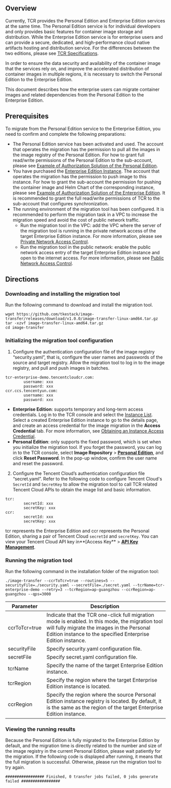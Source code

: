 ## Overview
Currently, TCR provides the Personal Edition and Enterprise Edition services at the same time. The Personal Edition service is for individual developers and only provides basic features for container image storage and distribution. While the Enterprise Edition service is for enterprise users and can provide a secure, dedicated, and high-performance cloud native artifacts hosting and distribution service. For the differences between the two editions, please see [TCR Specifications](https://intl.cloud.tencent.com/document/product/1051/35483).

In order to ensure the data security and availability of the container image that the services rely on, and improve the accelerated distribution of container images in multiple regions, it is necessary to switch the Personal Edition to the Enterprise Edition.

This document describes how the enterprise users can migrate container images and related dependencies from the Personal Edition to the Enterprise Edition.


## Prerequisites
To migrate from the Personal Edition service to the Enterprise Edition, you need to confirm and complete the following preparations:
- The Personal Edition service has been activated and used. The account that operates the migration has the permission to pull all the images in the image registry of the Personal Edition. For how to grant full read/write permissions of the Personal Edition to the sub-account, please see [Example of Authorization Solution of the Personal Edition](https://intl.cloud.tencent.com/document/product/1051/37250).
- You have purchased the [Enterprise Edition Instance](https://cloud.tencent.com/document/product/1141/51110). The account that operates the migration has the permission to push image to this instance. For how to grant the sub-account the permission for pushing the container image and Helm Chart of the corresponding instance, please see [Example of Authorization Solution of the Enterprise Edition](https://intl.cloud.tencent.com/document/product/1051/37248). It is recommended to grant the full read/write permissions of TCR to the sub-account that configures synchronization.
- The running environment of the migration tool has been configured. It is recommended to perform the migration task in a VPC to increase the migration speed and avoid the cost of public network traffic.
  - Run the migration tool in the VPC: add the VPC where the server of the migration tool is running in the private network access of the target Enterprise Edition instance. For more information, please see [Private Network Access Control](https://intl.cloud.tencent.com/document/product/1051/35492).
  - Run the migration tool in the public network: enable the public network access entry of the target Enterprise Edition instance and open to the internet access. For more information, please see [Public Network Access Control](https://intl.cloud.tencent.com/document/product/1051/35491).

## Directions
### Downloading and installing the migration tool
Run the following command to download and install the migration tool.
```
wget https://github.com/tkestack/image-transfer/releases/download/v1.0.0/image-transfer-linux-amd64.tar.gz
tar -xzvf image-transfer-linux-amd64.tar.gz
cd image-transfer
```


### Initializing the migration tool configuration
1. Configure the authentication configuration file of the image registry “security.yaml”, that is, configure the user names and passwords of the source and target registry. Allow the migration tool to log in to the image registry, and pull and push images in batches.
```
tcr-enterprise-demo.tencentcloudcr.com:
        username: xxx
        password: xxx
ccr.ccs.tencentyun.com:
        username: xxx
        password: xxx
```
   - **Enterprise Edition**: supports temporary and long-term access credentials. Log in to the TCR console and select the [Instance List](https://console.cloud.tencent.com/tcr/instance?rid=1). Select a created Enterprise Edition instance to go to the details page, and create an access credential for the image migration in the **Access Credential** tab. For more information, see [Obtaining an Instance Access Credential](https://intl.cloud.tencent.com/document/product/1051/37253).  
   - **Personal Edition**: only supports the fixed password, which is set when you initialize the migration tool. If you forget the password, you can log in to the TCR console, select **Image Repository** > **[Personal Edition](https://console.cloud.tencent.com/tke2/registry/user?rid=1)**, and click **Reset Password**. In the pop-up window, confirm the user name and reset the password.
2. Configure the Tencent Cloud’s authentication configuration file “secret.yaml”. Refer to the following code to configure Tencent Cloud's `SecretId` and `SecretKey` to allow the migration tool to call TCR related Tencent Cloud APIs to obtain the image list and basic information.
```
tcr:
        secretId: xxx
        secretKey: xxx
ccr:
        secretId: xxx
        secretKey: xxx
```
tcr represents the Enterprise Edition and ccr represents the Personal Edition, sharing a pair of Tencent Cloud `secretId` and `secretKey`. You can view your Tencent Cloud API key in**[Access Key** > **[API Key Management](https://console.cloud.tencent.com/cam/capi)**.

### Running the migration tool
Run the following command in the installation folder of the migration tool:
```
./image-transfer --ccrToTcr=true --routines=5 --securityFile=./security.yaml --secretFile=./secret.yaml --tcrName=tcr-enterprise-demo --retry=3 --tcrRegion=ap-guangzhou --ccrRegion=ap-guangzhou --qps=3000
```

| Parameter | Description | 
|---------|---------|
| ccrToTcr=true | Indicate that the TCR one-click full migration mode is enabled. In this mode, the migration tool will fully migrate the images in the Personal Edition instance to the specified Enterprise Edition instance. | 
| securityFile | Specify security.yaml configuration file. | 
| secretFile | Specify secret.yaml configuration file. | 
| tcrName | Specify the name of the target Enterprise Edition instance. | 
| tcrRegion | Specify the region where the target Enterprise Edition instance is located. | 
| ccrRegion | Specify the region where the source Personal Edition instance registry is located. By default, it is the same as the region of the target Enterprise Edition instance. | 





### Viewing the running results
Because the Personal Edition is fully migrated to the Enterprise Edition by default, and the migration time is directly related to the number and size of the image registry in the current Personal Edition, please wait patiently for the migration.
If the following code is displayed after running, it means that the full migration is successful. Otherwise, please run the migration tool to try again.
```
################# Finished, 0 transfer jobs failed, 0 jobs generate failed #################
```

